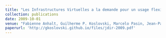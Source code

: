 ```yaml
---
title: "Les Infrastructures Virtuelles a la demande pour un usage flexible de l'Internet"
collection: publications
date: 2009-10-01
venue: "Fabienne Anhalt, Guilherme P. Koslovski, Marcelo Pasin, Jean-Patrick Gelas, Pascale Vicat-Blanc Primet. Journées Doctorales d'Informatique et Réseaux (JDIR)"
paperurl: 'http://gkoslovski.github.io/files/jdir-2009.pdf'
---
```

